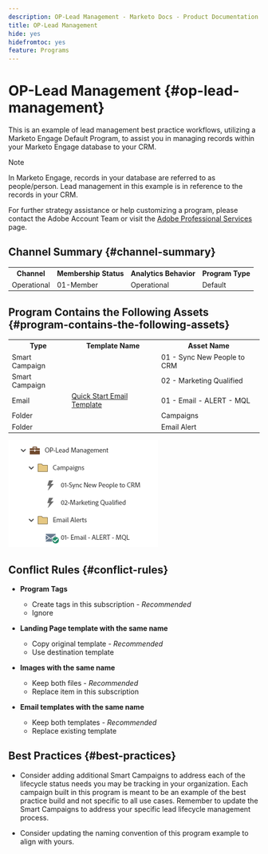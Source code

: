 ```yaml
---
description: OP-Lead Management - Marketo Docs - Product Documentation
title: OP-Lead Management
hide: yes
hidefromtoc: yes
feature: Programs
---
```

# OP-Lead Management {#op-lead-management}

This is an example of lead management best practice workflows, utilizing a Marketo Engage Default Program, to assist you in managing records within your Marketo Engage database to your CRM.

>[!NOTE]
>
>In Marketo Engage, records in your database are referred to as people/person. Lead management in this example is in reference to the records in your CRM.

For further strategy assistance or help customizing a program, please contact the Adobe Account Team or visit the [Adobe Professional Services](https://business.adobe.com/customers/consulting-services/main.html) page.

## Channel Summary {#channel-summary}

<table style="table-layout:auto"> 
 <tbody> 
  <tr> 
   <th>Channel</th> 
   <th>Membership Status</th>
   <th>Analytics Behavior</th>
   <th>Program Type</th>
  </tr> 
  <tr> 
   <td>Operational</td> 
   <td>01-Member</td>
   <td>Operational</td>
   <td>Default</td>
  </tr>
 </tbody> 
</table>

## Program Contains the Following Assets {#program-contains-the-following-assets}

<table style="table-layout:auto"> 
 <tbody> 
  <tr> 
   <th>Type</th> 
   <th>Template Name</th>
   <th>Asset Name</th>
  </tr> 
  <tr> 
   <td>Smart Campaign</td> 
   <td>&nbsp</td>
   <td>01 - Sync New People to CRM</td>
  </tr>
  <tr> 
   <td>Smart Campaign</td> 
   <td>&nbsp</td>
   <td>02 - Marketing Qualified</td>
  </tr>
  <tr> 
   <td>Email</td> 
   <td><a href="/help/marketo/product-docs/core-marketo-concepts/programs/program-library/quick-start-email-template.md" target="_blank">Quick Start Email Template</a></td>
   <td>01 - Email - ALERT - MQL</td>
  </tr>
  <tr> 
   <td>Folder</td> 
   <td>&nbsp</td>
   <td>Campaigns</td>
  </tr>
  <tr> 
   <td>Folder</td> 
   <td>&nbsp</td>
   <td>Email Alert</td>
  </tr>
 </tbody> 
</table>

![](assets/op-lead-management-1.png)

## Conflict Rules {#conflict-rules}

* **Program Tags** 
   * Create tags in this subscription - _Recommended_  
   * Ignore

* **Landing Page template with the same name**
   * Copy original template - _Recommended_ 
   * Use destination template 

* **Images with the same name**
   * Keep both files - _Recommended_ 
   * Replace item in this subscription  

* **Email templates with the same name**
   * Keep both templates - _Recommended_ 
   * Replace existing template

## Best Practices {#best-practices}

* Consider adding additional Smart Campaigns to address each of the lifecycle status needs you may be tracking in your organization. Each campaign built in this program is meant to be an example of the best practice build and not specific to all use cases. Remember to update the Smart Campaigns to address your specific lead lifecycle management process.  

* Consider updating the naming convention of this program example to align with yours.
